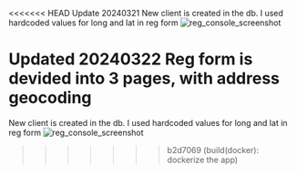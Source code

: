 <<<<<<< HEAD
Update 20240321
New client is created in the db. I used hardcoded values for long and lat in reg form
![reg_console_screenshot](https://github.com/JoiZs/comp231-004-Team-10-W24-/assets/146116340/22bf29f2-becb-4665-b3c0-1198c259b893)

Updated 20240322
Reg form is devided into 3 pages, with address geocoding
=======
New client is created in the db. I used hardcoded values for long and lat in reg form
![reg_console_screenshot](https://github.com/JoiZs/comp231-004-Team-10-W24-/assets/146116340/22bf29f2-becb-4665-b3c0-1198c259b893)
>>>>>>> b2d7069 (build(docker): dockerize the app)
